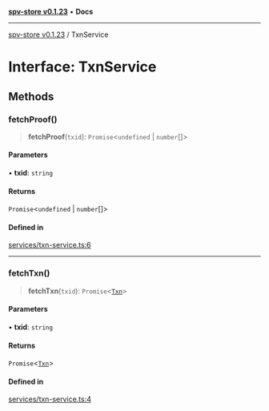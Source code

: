 [**spv-store v0.1.23**](../README.md) • **Docs**

***

[spv-store v0.1.23](../globals.md) / TxnService

# Interface: TxnService

## Methods

### fetchProof()

> **fetchProof**(`txid`): `Promise`\<`undefined` \| `number`[]\>

#### Parameters

• **txid**: `string`

#### Returns

`Promise`\<`undefined` \| `number`[]\>

#### Defined in

[services/txn-service.ts:6](https://github.com/bitcoin-sv/spv-store/blob/63abe80bc44b9b9c7e00ccf1d6227aea5ee85646/src/services/txn-service.ts#L6)

***

### fetchTxn()

> **fetchTxn**(`txid`): `Promise`\<[`Txn`](Txn.md)\>

#### Parameters

• **txid**: `string`

#### Returns

`Promise`\<[`Txn`](Txn.md)\>

#### Defined in

[services/txn-service.ts:4](https://github.com/bitcoin-sv/spv-store/blob/63abe80bc44b9b9c7e00ccf1d6227aea5ee85646/src/services/txn-service.ts#L4)
